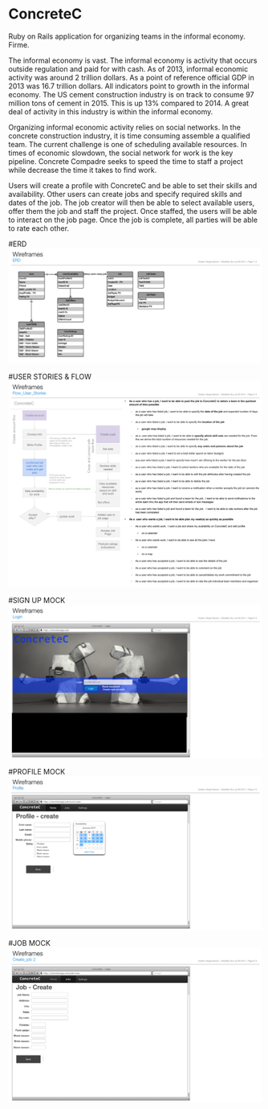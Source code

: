 # ConcreteC
Ruby on Rails application for organizing teams in the informal economy. Firme. 

The informal economy is vast. The informal economy is activity that occurs outside regulation and paid for with cash.  As of 2013, informal economic activity was around 2 trillion dollars. As a point of reference official GDP in 2013 was 16.7 trillion dollars. All indicators point to growth in the informal economy. 
The US cement construction industry is on track to consume 97 million tons of cement in 2015. This is up 13% compared to 2014. A great deal of activity in this industry is within the informal economy. 

Organizing informal economic activity relies on social networks. In the concrete construction industry, it is time consuming assemble a qualified team. The current challenge is one of scheduling available resources. In times of economic slowdown, the social network for work is the key pipeline. Concrete Compadre seeks to speed the time to staff a project while decrease the time it takes to find work. 

Users will create a profile with ConcreteC and be able to set their skills and availability. Other users can create jobs and specify required skills and dates of the job. The job creator will then be able to select available users, offer them the job and staff the project. Once staffed, the users will be able to interact on the job page. Once the job is complete, all parties will be able to rate each other.

#ERD 
![](ERD.png)

#USER STORIES & FLOW 
![](Flow_User_Stories.png)

#SIGN UP MOCK 
![](Login.png)


#PROFILE MOCK 
![](Profile.png)

#JOB MOCK 
![](Create_job_2.png)